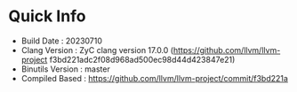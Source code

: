# Quick Info
* Build Date : 20230710
* Clang Version : ZyC clang version 17.0.0 (https://github.com/llvm/llvm-project f3bd221adc2f08d968ad500ec98d44d423847e21)
* Binutils Version : master
* Compiled Based : https://github.com/llvm/llvm-project/commit/f3bd221a

